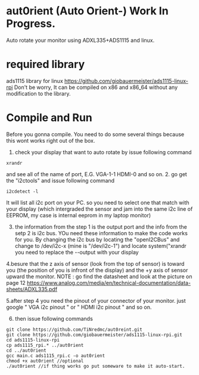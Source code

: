 # aut0rient (Auto Orient-) Work In Progress.
Auto rotate your monitor using ADXL335+ADS1115 and linux.

# required library 
ads1115 library for linux <https://github.com/giobauermeister/ads1115-linux-rpi>
Don't be worry, It can be compiled on x86 and x86_64 without any modification to the library.

# Compile and Run
Before you gonna compile. You need to do some several things because this wont works right out of the box.

1. check your display that want to auto rotate by issue following command
```
xrandr
```
and see all of the name of port, E.G. VGA-1-1 HDMI-0 and so on.
2. go get the "i2ctools" and issue following command
```
i2cdetect -l
```
It will list all i2c port on your PC. so you need to select one that match with your display (which intergraded the sensor and jam into the same i2c line of EEPROM, my case is internal eeprom in my laptop monitor)

3. the information from the step 1 is the output port and the info from the setp 2 is i2c bus. YOu need these information to make the code works for you. By changing the i2c bus by locating the "openI2CBus" and change to /dev/i2c-x (mine is "/dev/i2c-1") and locate system("xrandr you need to replace the --output with your display

4.besure that the z axis of sensor (look from the top of sensor) is toward you (the position of you is infront of the display) and the +y axis of sensor upward the monitor. NOTE : go find the datasheet and look at the picture on page 12 <https://www.analog.com/media/en/technical-documentation/data-sheets/ADXL335.pdf>

5.after step 4 you need the pinout of your connector of your monitor. just google " VGA i2c pinout " or " HDMI i2c pinout " and so on.

6. then issue following commands
```
git clone https://github.com/TiNredmc/aut0reint.git
git clone https://github.com/giobauermeister/ads1115-linux-rpi.git
cd ads1115-linux-rpi
cp ads1115_rpi.* ../aut0rient
cd ../aut0rient 
gcc main.c ads1115_rpi.c -o aut0rient
chmod +x aut0rient //optional
./aut0rient //if thing works go put someware to make it auto-start.
```
